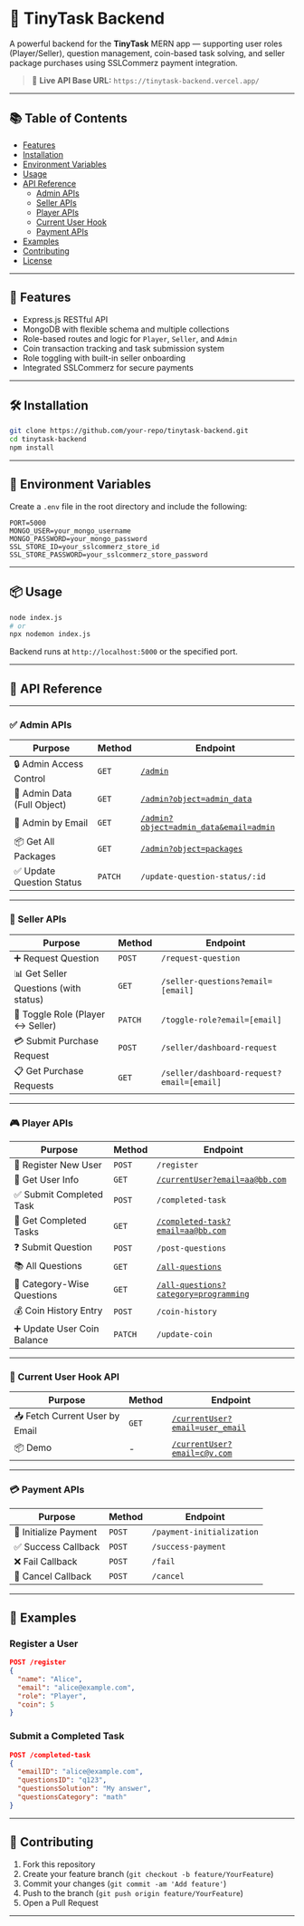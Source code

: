 # 🧠 TinyTask Backend

A powerful backend for the **TinyTask** MERN app — supporting user roles (Player/Seller), question management, coin-based task solving, and seller package purchases using SSLCommerz payment integration.

> 🔗 **Live API Base URL:** `https://tinytask-backend.vercel.app/`

---

## 📚 Table of Contents

- [Features](#-features)
- [Installation](#-installation)
- [Environment Variables](#-environment-variables)
- [Usage](#-usage)
- [API Reference](#-api-reference)
  - [Admin APIs](#admin-apis)
  - [Seller APIs](#seller-apis)
  - [Player APIs](#player-apis)
  - [Current User Hook](#current-user-hook-api)
  - [Payment APIs](#payment-apis)
- [Examples](#-examples)
- [Contributing](#-contributing)
- [License](#-license)

---

## 🚀 Features

- Express.js RESTful API
- MongoDB with flexible schema and multiple collections
- Role-based routes and logic for `Player`, `Seller`, and `Admin`
- Coin transaction tracking and task submission system
- Role toggling with built-in seller onboarding
- Integrated SSLCommerz for secure payments

---

## 🛠️ Installation

```bash
git clone https://github.com/your-repo/tinytask-backend.git
cd tinytask-backend
npm install
```

---

## 🔐 Environment Variables

Create a `.env` file in the root directory and include the following:

```env
PORT=5000
MONGO_USER=your_mongo_username
MONGO_PASSWORD=your_mongo_password
SSL_STORE_ID=your_sslcommerz_store_id
SSL_STORE_PASSWORD=your_sslcommerz_store_password
```

---

## 📦 Usage

```bash
node index.js
# or
npx nodemon index.js
```

Backend runs at `http://localhost:5000` or the specified port.

---

## 📡 API Reference

---

### ✅ Admin APIs

| Purpose | Method | Endpoint |
|--------|--------|----------|
| 🔒 Admin Access Control | `GET` | [`/admin`](https://tinytask-backend.vercel.app/admin) |
| 🎯 Admin Data (Full Object) | `GET` | [`/admin?object=admin_data`](https://tinytask-backend.vercel.app/admin?object=admin_data) |
| 📧 Admin by Email | `GET` | [`/admin?object=admin_data&email=admin`](https://tinytask-backend.vercel.app/admin?object=admin_data&email=admin) |
| 📦 Get All Packages | `GET` | [`/admin?object=packages`](https://tinytask-backend.vercel.app/admin?object=packages) |
| ✅ Update Question Status | `PATCH` | `/update-question-status/:id` |

---

### 💼 Seller APIs

| Purpose | Method | Endpoint |
|--------|--------|----------|
| ➕ Request Question | `POST` | `/request-question` |
| 📊 Get Seller Questions (with status) | `GET` | `/seller-questions?email=[email]` |
| 🔁 Toggle Role (Player ↔ Seller) | `PATCH` | `/toggle-role?email=[email]` |
| 💳 Submit Purchase Request | `POST` | `/seller/dashboard-request` |
| 📋 Get Purchase Requests | `GET` | `/seller/dashboard-request?email=[email]` |

---

### 🎮 Player APIs

| Purpose | Method | Endpoint |
|--------|--------|----------|
| 🧍 Register New User | `POST` | `/register` |
| 🔄 Get User Info | `GET` | [`/currentUser?email=aa@bb.com`](https://tinytask-backend.vercel.app/currentUser?email=aa@bb.com) |
| ✅ Submit Completed Task | `POST` | `/completed-task` |
| 📄 Get Completed Tasks | `GET` | [`/completed-task?email=aa@bb.com`](https://tinytask-backend.vercel.app/completed-task?email=aa@bb.com) |
| ❓ Submit Question | `POST` | `/post-questions` |
| 📚 All Questions | `GET` | [`/all-questions`](https://tinytask-backend.vercel.app/all-questions) |
| 📂 Category-Wise Questions | `GET` | [`/all-questions?category=programming`](https://tinytask-backend.vercel.app/all-questions?category=programming) |
| 💰 Coin History Entry | `POST` | `/coin-history` |
| ➕ Update User Coin Balance | `PATCH` | `/update-coin` |

---

### 🔎 Current User Hook API

| Purpose | Method | Endpoint |
|--------|--------|----------|
| 📥 Fetch Current User by Email | `GET` | [`/currentUser?email=user_email`](https://tinytask-backend.vercel.app/currentUser?email=user_email) |
| 📦 Demo | - | [`/currentUser?email=c@v.com`](https://tinytask-backend.vercel.app/currentUser?email=c@v.com) |

---

### 💳 Payment APIs

| Purpose | Method | Endpoint |
|--------|--------|----------|
| 🏁 Initialize Payment | `POST` | `/payment-initialization` |
| ✅ Success Callback | `POST` | `/success-payment` |
| ❌ Fail Callback | `POST` | `/fail` |
| 🔄 Cancel Callback | `POST` | `/cancel` |

---

## 🧪 Examples

### Register a User

```json
POST /register
{
  "name": "Alice",
  "email": "alice@example.com",
  "role": "Player",
  "coin": 5
}
```

### Submit a Completed Task

```json
POST /completed-task
{
  "emailID": "alice@example.com",
  "questionsID": "q123",
  "questionsSolution": "My answer",
  "questionsCategory": "math"
}
```

---

## 🤝 Contributing

1. Fork this repository
2. Create your feature branch (`git checkout -b feature/YourFeature`)
3. Commit your changes (`git commit -am 'Add feature'`)
4. Push to the branch (`git push origin feature/YourFeature`)
5. Open a Pull Request

---

